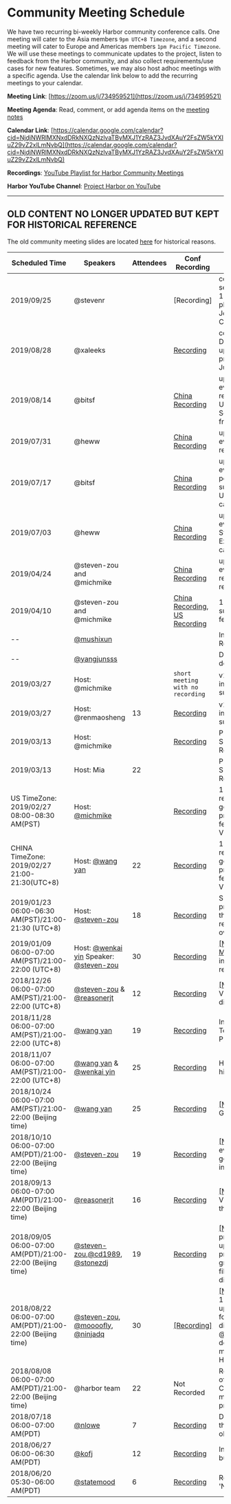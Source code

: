 # Community Meeting Schedule

We have two recurring bi-weekly Harbor community conference calls. One meeting will cater to the Asia members `9pm UTC+8 Timezone`, and a second meeting will cater to Europe and Americas members `1pm Pacific Timezone`. We will use these meetings to communicate updates to the project, listen to feedback from the Harbor community, and also collect requirements/use cases for new features. Sometimes, we may also host adhoc meetings with a specific agenda. Use the calendar link below to add the recurring meetings to your calendar.

**Meeting Link**: [https://zoom.us/j/734959521](https://zoom.us/j/734959521)

**Meeting Agenda**: Read, comment, or add agenda items on the [meeting notes](https://github.com/goharbor/community/wiki/Harbor-Community-Meetings)

**Calendar Link**: [https://calendar.google.com/calendar?cid=NjdjNWRlMXNxdDRkNXQzNzlvaTByMXJ1YzRAZ3JvdXAuY2FsZW5kYXIuZ29vZ2xlLmNvbQ](https://calendar.google.com/calendar?cid=NjdjNWRlMXNxdDRkNXQzNzlvaTByMXJ1YzRAZ3JvdXAuY2FsZW5kYXIuZ29vZ2xlLmNvbQ)

**Recordings**: [YouTube Playlist for Harbor Community Meetings](https://www.youtube.com/playlist?list=PLgInP-D86bCwTC0DYAa1pgupsQIAWPomv)

**Harbor YouTube Channel**: [Project Harbor on YouTube](https://www.youtube.com/channel/UCSxaozHKrX3F0UnZeYe5Itg)

**************************************************************************************************************************************
## OLD CONTENT NO LONGER UPDATED BUT KEPT FOR HISTORICAL REFERENCE
The old community meeting slides are located [here](/conf-calls) for historical reasons.

|      Scheduled Time    |   Speakers   |  Attendees   |     Conf Recording   |                 Main Topic              |  Followup  |
|------------------------|--------------|--------------|----------------------|-----------------------------------------|-----------|
| 2019/09/25 |  @stevenr || [Recording] | community update, Harbor security process udpate, 1.10 feature demo - pluggable scanner, talk by Josh Dolitsky about "From ChartMuseum to Harbor" ||
| 2019/08/28 |  @xaleeks || [Recording](https://zoom.us/recording/share/pG6Xyc2TyEZqmytWKRkjC2fnX9EHcuSkZU5OQplvhwmwIumekTziMw?startTime=1566996466000)  | community update (Gitlab, Datadog), 1.9 release update, 1.10 release feature preview, Demo by Martin Juhl of Aperta ||
| 2019/08/14 |  @bitsf || [China Recording](https://zoom.us/recording/share/w6UhpfQ5BwFNqAmsWfK_0PFd_8I8jxB7LZjN0y8aMWKwIumekTziMw)  | upcoming community events, 1.9 planning, tag retention, quota per project, User case sharing from SongGe, User case share from Maxime  ||
| 2019/07/31 |  @heww || [China Recording](https://zoom.us/recording/share/WdOlft5X4lzXu9nTSwzlK3Zrl22g2vOCXLvqt-AWV-qwIumekTziMw?startTime=1564578451000)  | upcoming community events, 1.9 planning, tag retention, quota per project ||
| 2019/07/17 |  @bitsf || [China Recording](https://zoom.us/recording/share/j4tRARdxPnln2MUiTu9dMI2UD3KnPqQ4FIibNBhVBO-wIumekTziMw)  | upcoming community events, 1.9 planning, quota per project, webhook support, azure replication, User case sharing from caicloud  ||
| 2019/07/03 |  @heww || [China Recording](https://zoom.us/recording/share/RquB6Q5Pl_fSl6TSwPynRlUKRJ4gFysvRiSGJ-FXvNWwIumekTziMw)  | upcoming community events, 1.9 planning, System level CVE whitelist, External syslog driver, User case sharing from qihoo360 ||
| 2019/04/24 |  @steven-zou and @michmike || [China Recording](https://zoom.us/recording/share/cOzI-WGqIO7bJb3upT1cwxAnko59icH-PVEXFBbV97GwIumekTziMw)  | upcoming community events, 1.9 planning, replication to non-harbor registry demo  ||
| 2019/04/10 | @steven-zou and @michmike || [China Recording](https://zoom.us/recording/share/Km_X9jlouC_NzXTy_x2BFNoaPMtlZUVBAX2mGqBaz9qwIumekTziMw), [US Recording](https://zoom.us/recording/share/r0NGQBWAsRlq1dDMuVVu2CIzqDPX5rYKlePjuxpUBTiwIumekTziMw) | 1.8 updates, community survey updates, 1.8 features preview ||
| -- | [@mushixun](https://github.com/mushixun)| | | Introduction of feature: Registry operation analysis | |
| -- | [@yangjunsss](https://github.com/yangjunsss) |||Distribute images via decentralized P2P network ||
| 2019/03/27 | Host: @michmike || `short meeting with no recording` |v1.9 proposal collection & introduction of proposal submission process ||
| 2019/03/27 | Host: @renmaosheng | 13 |[Recording](https://zoom.us/recording/share/q3XXCv2VuPhmiyH8-sX2KVHWT4TmuaG3uhqE9cFCZAuwIumekTziMw)|v1.9 proposal collection & introduction of proposal submission process ||
| 2019/03/13 | Host: @michmike ||[Recording](https://zoom.us/recording/share/7aELbP8mDdRxOMnsH8BEKuauQx8XE_5iiUyiZOjD8KmwIumekTziMw)|Prepare script updates, Survey, 2 new maintainers, Replication Updates||
| 2019/03/13 | Host: Mia |22||Prepare script updates, Survey, 2 new maintainers, Replication Updates||
| US TimeZone: 2019/02/27 08:00-08:30 AM(PST) | Host: [@michmike](https://github.com/michmike) ||[Recording](https://zoom.us/recording/share/kv1pGufDoe0k3Am2Wad5CQZJUWRJs84bXbkb8SpVXruwIumekTziMw)|1. Discussion about the requirements of changing governance model 2. DEV progress updates for the features included in the V1.8| |
| CHINA TimeZone: 2019/02/27 21:00-21:30(UTC+8) | Host: [@wang yan](https://github.com/wy65701436) |22|[Recording](https://zoom.us/recording/share/r9yAq3gKQ4z6zhHtORTCCHu3tiwGAFACd060ijRQIm-wIumekTziMw)|1. Discussion about the requirements of changing governance model 2. DEV progress updates for the features included in the V1.8 3. Events update||
| 2019/01/23 06:00-06:30 AM(PST)/21:00-21:30 (UTC+8)| Host: [@steven-zou]([@steven-zou](https://github.com/steven-zou)) |18|[Recording](https://zoom.us/recording/share/DAo6M0Gv9h7KRlRCmAEH7lj_tqQQNHB_ZAq2KQALIDqwIumekTziMw?startTime=1548250019000)|Share some DEV progress/updates/demos of the features included in the release V1.8 by the feature owners||
|2019/01/09 06:00-07:00 AM(PST)/21:00-22:00 (UTC+8)|Host: [@wenkai yin](https://github.com/ywk253100) Speaker: [@steven-zou](https://github.com/steven-zou)|30|[Recording](https://zoom.us/recording/share/agWHQkgV7G4H1G722sQdvbN6WrcQTaoc9FsYiUIzNH6wIumekTziMw?startTime=1547038592000)|[[Meeting Minutes]](conf-calls/2019-01-09/minutes.md)1.harbor+dragonfly introduction and demo 2. release progress updates||
| 2018/12/26 06:00-07:00 AM(PST)/21:00-22:00 (UTC+8)| [@steven-zou](https://github.com/steven-zou) & [@reasonerjt](https://github.com/reasonerjt) |12|[Recording](https://zoom.us/recording/share/t_F2PdraDA7h8Lbmr-7TIV1gXMWQFYsShGnYfNY7VFqwIumekTziMw?startTime=1545829608000)|[[Meeting Minutes]](https://github.com/goharbor/community/blob/master/conf-calls/2018-12-26/minutes.md)Release V1.8 introduction and discussion||
|2018/11/28 06:00-07:00 AM(PST)/21:00-22:00 (UTC+8)| [@wang yan](https://github.com/wy65701436) |19|[Recording](https://zoom.us/recording/share/VobuBSKfKeeHMyzMOQVuPX6ifFiTso3CNfuJTLgcxQWwIumekTziMw?startTime=1543410923000)|Introduction & Demo: Tencent Cloud Native Platform (TCNPlatform) ||
|2018/11/07 06:00-07:00 AM(PST)/21:00-22:00 (UTC+8)|[@wang yan](https://github.com/wy65701436) & [@wenkai yin](https://github.com/ywk253100)|25|[Recording](https://zoom.us/recording/share/nL5GinGFYADmE7BpK0WcGt3vk5IizKPvHwJPuYuP7OqwIumekTziMw?startTime=1541595468000)|Harbor HA and retag/build history features demo|
| 2018/10/24 06:00-07:00 AM(PST)/21:00-22:00 (Beijing time) | [@wang yan](https://github.com/wy65701436) | 25 | [Recording](https://zoom.us/recording/share/T4uMWlhuQp4Hzlp-gX6ILpBlD7XexDkOZ40UWD6urd2wIumekTziMw?startTime=1540386198000)|[[Meeting Minutes]](https://github.com/goharbor/community/blob/master/conf-calls/2018-10-24/minutes.md) Online GC demo||
| 2018/10/10 06:00-07:00 AM(PDT)/21:00-22:00 (Beijing time)| [@steven-zou](https://github.com/steven-zou) |19|[Recording](https://zoom.us/recording/share/GbVH9evjq4GDXGN9mGC0ZFYxPeINEzQkLw26E0of6R6wIumekTziMw?startTime=1539176657000)|[[Meeting Minutes]](https://github.com/goharbor/community/blob/master/conf-calls/2018-10-10/minutes.md) KubeCon event related and goverance model workflow introduction||
| 2018/09/13 06:00-07:00 AM(PDT)/21:00-22:00 (Beijing time) | [@reasonerjt](https://github.com/reasonerjt) |16|[Recording](https://zoom.us/recording/share/TliR9KB5pD4wtoX9BTazSLcpIqM6HQCH_COMDNHKKD-wIumekTziMw?startTime=1536844010000)|[[Meeting Minutes]](https://github.com/goharbor/community/blob/master/conf-calls/2018-09-13/minutes.md) Harbor V1.7.0 plan items go through||
| 2018/09/05 06:00-07:00 AM(PDT)/21:00-22:00 (Beijing time) | [@steven-zou](https://github.com/steven-zou),[@cd1989](https://github.com/cd1989), [@stonezdj](https://github.com/stonezdj) | 19 | [Recording](https://zoom.us/recording/share/CcX6hf25ylO9lKD9PRPu2xCgxDdVZOOE099qmYD-WvOwIumekTziMw?startTime=1536152587000)| [[Meeting Minutes]](https://github.com/goharbor/community/blob/master/conf-calls/2018-09-05/minutes.md) Harbor project and community updates; Harbor V1.6 early preview (Part 2): LDAP group and replication label filter; Technical proposal discussion| n/a |
| 2018/08/22 06:00-07:00 AM(PDT)/21:00-22:00 (Beijing time)| [@steven-zou](https://github.com/steven-zou), [@moooofly](https://github.com/moooofly), [@ninjadq](https://github.com/ninjadq) | 30 | [[Recording]](https://zoom.us/recording/share/xrIpIrM9AJLRCb5LK6-ArNPYiTtimx9_jPQ3tqOywqWwIumekTziMw?startTime=1534942970000)|[[Meeting Minutes]](https://github.com/goharbor/community/blob/master/conf-calls/2018-08-22/minutes.md) **Minutes:** 1. @steven-zou gave latest updates of Harbor 2. go-cli for harbor introduction and discussion by @moooofly 3. @ninjadq from Harbor team demostrate the Helm charts management new feature of Harbor| n/a |
| 2018/08/08 06:00-07:00 AM(PDT)/21:00-22:00 (Beijing time)| @harbor team| 22 | Not Recorded |Regular meeting: Updates of Harbor donating to CNCF, GitHub repo movement progress, Harbor project updates| n/a |
|  2018/07/18 06:00-07:00 AM(PDT)| [@nlowe](https://github.com/nlowe)|7 |[Recording](https://VMware.zoom.us/recording/share/tg_0Z1WHJWDSt7v5qE7HSSJuL2eGKurA7lI1LmtupSmwIumekTziMw ) | Discuss the feature 'Keep the latest X tags, clear the old ones'|[Followups](https://github.com/vmware/harbor/wiki/Followup-steps-for-feature-'Keep-the-latest-X-tags,-clear-the-old-ones')|
| 2018/06/27 06:00-06:30 AM(PDT) |  [@kofj](https://github.com/kofj)   | 12 |[Recording](https://VMware.zoom.us/recording/share/n6Rj3klndmlMjxtkqXReIqExJJ-R5ACX3L4VLJXFhxWwIumekTziMw)|Introduce and demo image build history feature|[Followups](https://github.com/vmware/harbor/wiki/Followup-steps-for-feature-'image-build-history'-developed-by-360-team)| 
| 2018/06/20 05:30-06:00 AM(PDT) |   [@statemood](https://github.com/statemood)    | 6 |[Recording](https://VMware.zoom.us/recording/share/FHRk_lYCD0zk4vL7LXtD1OpMaOMHFVFk-bUsGgr-adewIumekTziMw )| Review incubating project 'Nowa'        |[Followups](https://github.com/vmware/harbor/wiki/Project-page-for-incubating-project-'Nuwa')|    
